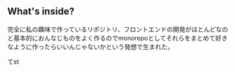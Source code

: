 ## What's inside?

完全に私の趣味で作っているリポジトリ、フロントエンドの開発がほとんどなのと基本的におんなじものをよく作るのでmonorepoとしてそれらをまとめて好きなように作ったらいいんじゃないかという発想で生まれた。

てst
